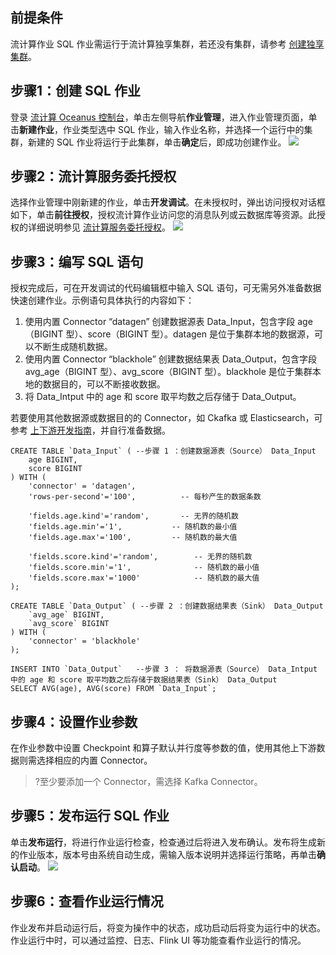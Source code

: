 ## 前提条件
流计算作业 SQL 作业需运行于流计算独享集群，若还没有集群，请参考 [创建独享集群](https://cloud.tencent.com/document/product/849/48298)。

## 步骤1：创建 SQL 作业
登录 [流计算 Oceanus 控制台](https://console.cloud.tencent.com/oceanus)，单击左侧导航**作业管理**，进入作业管理页面，单击**新建作业**，作业类型选中 SQL 作业，输入作业名称，并选择一个运行中的集群，新建的 SQL 作业将运行于此集群，单击**确定**后，即成功创建作业。
![](https://main.qcloudimg.com/raw/c9e501fe8aa1c3e7b20d48cc81042467.png)

## 步骤2：流计算服务委托授权
选择作业管理中刚新建的作业，单击**开发调试**。在未授权时，弹出访问授权对话框如下，单击**前往授权**，授权流计算作业访问您的消息队列或云数据库等资源。此授权的详细说明参见 [流计算服务委托授权](https://cloud.tencent.com/document/product/849/38290)。
![](https://main.qcloudimg.com/raw/a22292d0c7983bace50fac1ba002bada.png)

## 步骤3：编写 SQL 语句
授权完成后，可在开发调试的代码编辑框中输入 SQL 语句，可无需另外准备数据快速创建作业。示例语句具体执行的内容如下：
1. 使用内置 Connector “datagen” 创建数据源表 Data_Input，包含字段 age（BIGINT 型）、score（BIGINT 型）。datagen 是位于集群本地的数据源，可以不断生成随机数据。
2. 使用内置 Connector “blackhole” 创建数据结果表 Data_Output，包含字段 avg_age（BIGINT 型）、avg_score（BIGINT 型）。blackhole 是位于集群本地的数据目的，可以不断接收数据。
3. 将 Data_Intput 中的 age 和 score 取平均数之后存储于 Data_Output。

若要使用其他数据源或数据目的的 Connector，如 Ckafka 或 Elasticsearch，可参考 [上下游开发指南](https://cloud.tencent.com/document/product/849/48263)，并自行准备数据。

```
CREATE TABLE `Data_Input` ( --步骤 1 ：创建数据源表（Source） Data_Input
    age BIGINT,
    score BIGINT
) WITH (
    'connector' = 'datagen',
    'rows-per-second'='100',          -- 每秒产生的数据条数

    'fields.age.kind'='random',       -- 无界的随机数
    'fields.age.min'='1',           -- 随机数的最小值
    'fields.age.max'='100',         -- 随机数的最大值

    'fields.score.kind'='random',        -- 无界的随机数
    'fields.score.min'='1',              -- 随机数的最小值
    'fields.score.max'='1000'            -- 随机数的最大值
);

CREATE TABLE `Data_Output` ( --步骤 2 ：创建数据结果表（Sink） Data_Output
    `avg_age` BIGINT,
    `avg_score` BIGINT
) WITH (
    'connector' = 'blackhole'
);

INSERT INTO `Data_Output`   --步骤 3 ： 将数据源表（Source） Data_Intput 中的 age 和 score 取平均数之后存储于数据结果表（Sink） Data_Output
SELECT AVG(age), AVG(score) FROM `Data_Input`;
```


## 步骤4：设置作业参数
在作业参数中设置 Checkpoint 和算子默认并行度等参数的值，使用其他上下游数据则需选择相应的内置 Connector。
>?至少要添加一个 Connector，需选择 Kafka Connector。


## 步骤5：发布运行 SQL 作业
单击**发布运行**，将进行作业运行检查，检查通过后将进入发布确认。发布将生成新的作业版本，版本号由系统自动生成，需输入版本说明并选择运行策略，再单击**确认启动**。
![](https://main.qcloudimg.com/raw/40a295f78570a2ca273ddfddd81d0623.png)

## 步骤6：查看作业运行情况
作业发布并启动运行后，将变为操作中的状态，成功启动后将变为运行中的状态。作业运行中时，可以通过监控、日志、Flink UI 等功能查看作业运行的情况。
